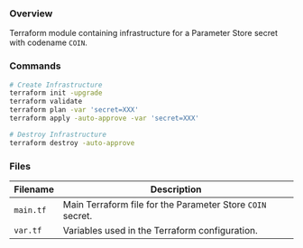 ### Overview

Terraform module containing infrastructure for a Parameter Store secret with codename `COIN`.

### Commands

```bash
# Create Infrastructure
terraform init -upgrade
terraform validate
terraform plan -var 'secret=XXX'
terraform apply -auto-approve -var 'secret=XXX'

# Destroy Infrastructure
terraform destroy -auto-approve
```

### Files

| Filename            | Description                                                       |
|---------------------|-------------------------------------------------------------------|
| `main.tf`           | Main Terraform file for the Parameter Store `COIN` secret.        |
| `var.tf`            | Variables used in the Terraform configuration.                    |